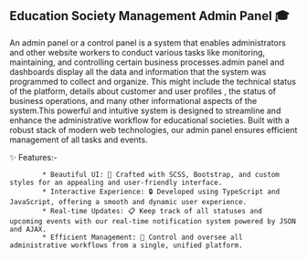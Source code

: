## Education Society Management Admin Panel 🎓

An admin panel or a control panel is a system that enables administrators and other website workers to conduct various tasks like monitoring, maintaining, and 
controlling certain business processes.admin panel and dashboards display all the data and information that the system was programmed to collect and organize. 
This might include the technical status of the platform, details about customer and user profiles , the status of business operations, and many other informational 
aspects of the system.This powerful and intuitive system is designed to streamline and enhance the administrative workflow for educational societies. Built with a 
robust stack of modern web technologies, our admin panel ensures efficient management of all tasks and events.

 ✨  Features:- 
 
            * Beautiful UI: 🎫 Crafted with SCSS, Bootstrap, and custom styles for an appealing and user-friendly interface.
            * Interactive Experience: 🔒 Developed using TypeScript and JavaScript, offering a smooth and dynamic user experience.
            * Real-time Updates: 📋 Keep track of all statuses and upcoming events with our real-time notification system powered by JSON and AJAX.
            * Efficient Management: 💬 Control and oversee all administrative workflows from a single, unified platform. 

     

